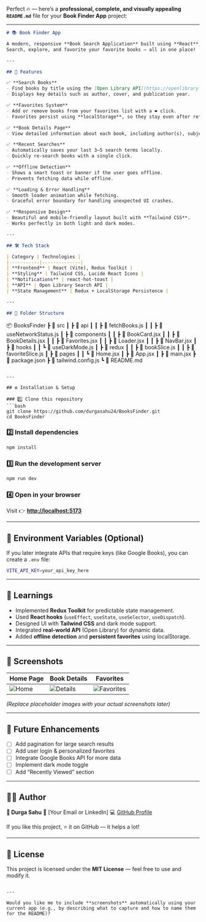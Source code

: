 Perfect 🔥 — here’s a **professional, complete, and visually appealing `README.md`** file for your **Book Finder App** project:

---

```md
# 📚 Book Finder App

A modern, responsive **Book Search Application** built using **React**, **Redux Toolkit**, and **Tailwind CSS**, powered by the **Open Library API**.  
Search, explore, and favorite your favorite books — all in one place!

---

## 🚀 Features

✅ **Search Books**
- Find books by title using the [Open Library API](https://openlibrary.org/dev/docs/api/search).  
- Displays key details such as author, cover, and publication year.

✅ **Favorites System**
- Add or remove books from your favorites list with a ❤️ click.
- Favorites persist using **localStorage**, so they stay even after refreshing.

✅ **Book Details Page**
- View detailed information about each book, including author(s), subjects, and description.

✅ **Recent Searches**
- Automatically saves your last 3–5 search terms locally.
- Quickly re-search books with a single click.

✅ **Offline Detection**
- Shows a smart toast or banner if the user goes offline.
- Prevents fetching data while offline.

✅ **Loading & Error Handling**
- Smooth loader animation while fetching.
- Graceful error boundary for handling unexpected UI crashes.

✅ **Responsive Design**
- Beautiful and mobile-friendly layout built with **Tailwind CSS**.
- Works perfectly in both light and dark modes.

---

## 🛠️ Tech Stack

| Category | Technologies |
|-----------|--------------|
| **Frontend** | React (Vite), Redux Toolkit |
| **Styling** | Tailwind CSS, Lucide React Icons |
| **Notifications** | react-hot-toast |
| **API** | Open Library Search API |
| **State Management** | Redux + LocalStorage Persistence |

---

## 📂 Folder Structure

```

📦 BooksFinder
┣ 📁 src
┃ ┣ 📁 api
┃ ┃ ┣ 📜 fetchBooks.js
┃ ┃ ┣ 📜 useNetworkStatus.js
┃ ┣ 📁 components
┃ ┃ ┣ 📜 BookCard.jsx
┃ ┃ ┣ 📜 BookDetails.jsx
┃ ┃ ┣ 📜 Favorites.jsx
┃ ┃ ┣ 📜 Loader.jsx
┃ ┃ ┣ 📜 NavBar.jsx
┃ ┣ 📁 hooks
┃ ┃ ┗ 📜 useDarkMode.js
┃ ┣ 📁 redux
┃ ┃ ┣ 📜 bookSlice.js
┃ ┃ ┣ 📜 favoriteSlice.js
┃ ┣ 📁 pages
┃ ┃ ┗ 📜 Home.jsx
┃ ┣ 📜 App.jsx
┃ ┣ 📜 main.jsx
┣ 📜 package.json
┣ 📜 tailwind.config.js
┗ 📜 README.md

````

---

## ⚙️ Installation & Setup

### 1️⃣ Clone this repository
```bash
git clone https://github.com/durgasahu24/BooksFinder.git
cd BooksFinder
````

### 2️⃣ Install dependencies

```bash
npm install
```

### 3️⃣ Run the development server

```bash
npm run dev
```

### 4️⃣ Open in your browser

Visit 👉 **[http://localhost:5173](http://localhost:5173)**

---

## 🔑 Environment Variables (Optional)

If you later integrate APIs that require keys (like Google Books),
you can create a `.env` file:

```bash
VITE_API_KEY=your_api_key_here
```

---

## 🧠 Learnings

* Implemented **Redux Toolkit** for predictable state management.
* Used **React hooks** (`useEffect`, `useState`, `useSelector`, `useDispatch`).
* Designed UI with **Tailwind CSS** and dark mode support.
* Integrated **real-world API** (Open Library) for dynamic data.
* Added **offline detection** and **persistent favorites** using localStorage.

---

## 📸 Screenshots

| Home Page                                                          | Book Details                                                           | Favorites                                                             |
| ------------------------------------------------------------------ | ---------------------------------------------------------------------- | --------------------------------------------------------------------- |
| ![Home](https://via.placeholder.com/400x250?text=Book+Finder+Home) | ![Details](https://via.placeholder.com/400x250?text=Book+Details+Page) | ![Favorites](https://via.placeholder.com/400x250?text=Favorites+Page) |

*(Replace placeholder images with your actual screenshots later)*

---

## 🧩 Future Enhancements

* [ ] Add pagination for large search results
* [ ] Add user login & personalized favorites
* [ ] Integrate Google Books API for more data
* [ ] Implement dark mode toggle
* [ ] Add “Recently Viewed” section

---

## 👨‍💻 Author

**👋 Durga Sahu**
📧 [Your Email or LinkedIn]
💻 [GitHub Profile](https://github.com/durgasahu24)

If you like this project, ⭐ it on GitHub — it helps a lot!

---

## 📝 License

This project is licensed under the **MIT License** — feel free to use and modify it.

```

---

Would you like me to include **screenshots** automatically using your current app (e.g., by describing what to capture and how to name them for the README)?
```
